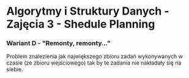 # Algorytmy i Struktury Danych - Zajęcia 3 - Shedule Planning

### Wariant D - "Remonty, remonty…"
Problem znalezienia jak największego zbioru zadań wykonywanych w czasie (ze zbioru wejściowego) tak by te zadania nie nakładały się na siebie.